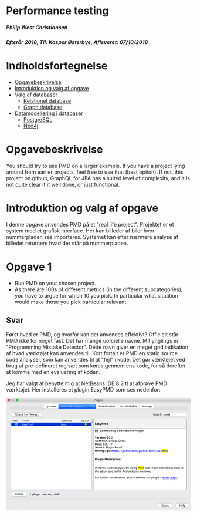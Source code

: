 # Performance testing 
##### Philip West Christiansen
##### Efterår 2018, Til: Kasper Østerbye, Afleveret: 07/10/2018

# Indholdsfortegnelse  
<!--ts-->
  * [Opgavebeskrivelse](#opgavebeskrivelse)  
  * [Introduktion og valg af opgave](#introduktion-og-valg-af-opgave)  
  * [Valg af databaser](#valg-af-databaser)  
      * [Relationel database](#relationel-database)  
      * [Graph database](#graph-database)  
  * [Datamodellering i databaser](#datamodellering-i-databaser)  
      * [PostgreSQL](#postgresql)
      * [Neo4j](#neo4j)
<!--ts-->



# Opgavebeskrivelse
You should try to use PMD on a larger example. If you have a project lying around from earlier projects, feel free to use that (best option). If not, this project on github, GraphQL for JPA has a suited level of complexity, and it is not quite clear if it well done, or just functional.

# Introduktion og valg af opgave
I denne opgave anvendes PMD på et "real life project". Projektet er et  system med et grafisk interface. Her kan billeder af biler hvor nummerpladen ses importeres. Systemet kan efter nærmere analyse af billedet returnere hvad der står på nummerpladen. 

# Opgave 1

- Run PMD on your chosen project.
- As there are 100s of different metrics (in the different subcategories), you have to argue for which 10 you pick. In particular what situation would make those you pick particular relevant.

## Svar

Først hvad er PMD, og hvorfor kan det anvendes effektivt? Officielt står PMD ikke for noget fast. Det har mange uofcielle navne. Mit ynglings er "Programming Mistake Detector". Dette navn giver en meget god indikation af hvad værktøjet kan anvendes til. Kort fortalt er PMD en static source code analyser, som kan anvendes til at "fejl" i kode. Det gør værktøjet ved brug af pre-defineret reglsæt som køres gennem ens kode, for så derefter at komme med en evaluering af koden. 

Jeg har valgt at benytte mig at NetBeans IDE 8.2 tl at afprøve PMD værktøjet. Her installeres et plugin EasyPMD som ses nedenfor:

![alt text](https://github.com/pwestdk/Real_life_code/blob/master/images/pmd_plugin.png)


